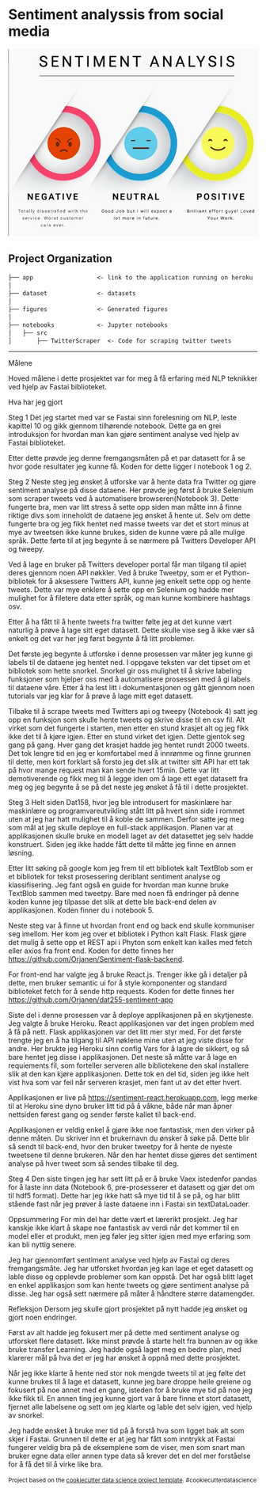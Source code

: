 Sentiment analyssis from social media
==============================
![sentiment](figures/sentiment-fig.jpg)

Project Organization
------------
    
    ├── app                	 <- link to the application running on heroku 
    │
    ├── dataset            	 <- datasets
    │
    ├── figures            	 <- Generated figures  
    │
    ├── notebooks          	 <- Jupyter notebooks 
    │   ├── src
    │       ├── TwitterScraper  <- Code for scraping twitter tweets
   
--------

Målene

Hoved målene i dette prosjektet var for meg å få erfaring med NLP teknikker ved hjelp av Fastai biblioteket. 

Hva har jeg gjort

Steg 1
Det jeg startet med var se Fastai sinn forelesning om NLP, leste kapittel 10 og gikk gjennom tilhørende notebook. Dette ga en grei introduksjon for hvordan man kan gjøre sentiment analyse ved hjelp av Fastai biblioteket.  

Etter dette prøvde jeg denne fremgangsmåten på et par datasett for å se hvor gode resultater jeg kunne få. Koden for dette ligger i notebook 1 og 2. 

Steg 2
Neste steg jeg ønsket å utforske var å hente data fra Twitter og gjøre sentiment analyse på disse dataene. Her prøvde jeg først å bruke Selenium som scraper tweets ved å automatisere browseren(Notebook 3). Dette fungerte bra, men var litt stress å sette opp siden man måtte inn å finne riktige divs som inneholdt de dataene jeg ønsket å hente ut. Selv om dette fungerte bra og jeg fikk hentet ned masse tweets var det et stort minus at mye av tweetsen ikke kunne brukes, siden de kunne være på alle mulige språk. Dette førte til at jeg begynte å se nærmere på Twitters Developer API og tweepy.

Ved å lage en bruker på Twitters developer portal får man tilgang til apiet deres gjennom noen API nøkkler. Ved å bruke Tweetpy, som er et Python-bibliotek for å aksessere Twitters API, kunne jeg enkelt sette opp og hente tweets. Dette var mye enklere å sette opp en Selenium og hadde mer mulighet for å filetere data etter språk, og man kunne kombinere hashtags osv. 

Etter å ha fått til å hente tweets fra twitter følte jeg at det kunne vært naturlig å prøve å lage sitt eget datasett. Dette skulle vise seg å ikke vær så enkelt og det var her jeg først begynte å få litt problemer.

Det første jeg begynte å utforske i denne prosessen var måter jeg kunne gi labels til de dataene jeg hentet ned. I oppgave teksten var det tipset om et bibliotek som hette snorkel. Snorkel gir oss mulighet til å skrive labeling funksjoner som hjelper oss med å automatisere prosessen med å gi labels til dataene våre. Etter å ha lest litt i dokumentasjonen og gått gjennom noen tutorials var jeg klar for å prøve å lage mitt eget datasett.

Tilbake til å scrape tweets med Twitters api og tweepy (Notebook 4) satt jeg opp en funksjon som skulle hente tweets og skrive disse til en csv fil. Alt virket som det fungerte i starten, men etter en stund krasjet alt og jeg fikk ikke det til å kjøre igjen. Etter en stund virket det igjen. Dette gjentok seg gang på gang. Hver gang det krasjet hadde jeg hentet rundt 2000 tweets. Det tok lengre tid en jeg er komfortabel med å innrømme og finne grunnen til dette, men kort forklart så forsto jeg det slik at twitter sitt API har ett tak på hvor mange request man kan sende hvert 15min. Dette var litt demotiverende og fikk meg til å legge iden om å lage ett eget datasett fra meg og jeg begynte å se på det neste jeg ønsket å få til i dette prosjektet.

Steg 3
Helt siden Dat158, hvor jeg ble introdusert for maskinlære har maskinlære og programvareutvikling stått litt på hvert sinn side i rommet uten at jeg har hatt mulighet til å koble de sammen. Derfor satte jeg meg som mål at jeg skulle deploye en full-stack applikasjon. Planen var at applikasjonen skulle bruke en modell laget av det datasettet jeg selv hadde konstruert. Siden jeg ikke hadde fått dette til måtte jeg finne en annen løsning. 

Etter litt søking på google kom jeg frem til ett bibliotek kalt TextBlob som er et bibliotek for tekst prosessering deriblant sentiment analyse og klassifisering. Jeg fant også en guide for hvordan man kunne bruke TextBlob sammen med tweetpy. Bare med noen få endringer på denne koden kunne jeg tilpasse det slik at dette ble back-end delen av applikasjonen. Koden finner du i notebook 5.

Neste steg var å finne ut hvordan front end og back end skulle kommuniser seg imellom. Her kom jeg over et bibliotek i Python kalt Flask. Flask gjøre det mulig å sette opp et REST api i Phyton som enkelt kan kalles med fetch eller axios fra front end. Koden for dette finnes her https://github.com/Orjanen/Sentiment-flask-backend.

For front-end har valgte jeg å bruke React.js. Trenger ikke gå i detaljer på dette, men bruker semantic ui for å style komponenter og standard biblioteket fetch for å sende http requests. Koden for dette finnes her https://github.com/Orjanen/dat255-sentiment-app

Siste del i denne prosessen var å deploye applikasjonen på en skytjeneste. Jeg valgte å bruke Heroku. React applikasjonen var det ingen problem med å få på nett. Flask applikasjonen var det litt mer styr med. For det første trengte jeg en å ha tilgang til API nøklene mine uten at jeg viste disse for andre. Her brukte jeg Heroku sinn config Vars for å lagre de sikkert, og så bare hentet jeg disse i applikasjonen. Det neste så måtte var å lage en requiements fil, som forteller serveren alle bibliotekene den skal installere slik at den kan kjøre applikasjonen. Dette tok en del tid, siden jeg ikke helt vist hva som var feil når serveren krasjet, men fant ut av det etter hvert. 

Applikasjonen er live på https://sentiment-react.herokuapp.com, legg merke til at Heroku sine dyno bruker litt tid på å våkne, både når man åpner nettsiden førest gang og sender første kallet til back-end. 

Applikasjonen er veldig enkel å gjøre ikke noe fantastisk, men den virker på denne måten. Du skriver inn et brukernavn du ønsker å søke på. Dette blir så sendt til back-end, hvor den bruker tweetpy for å hente de nyeste tweetsene til denne brukeren. Når den har hentet disse gjøres det sentiment analyse på hver tweet som så sendes tilbake til deg.


Steg 4
Den siste tingen jeg har sett litt på er å bruke Vaex istedenfor pandas for å laste inn data (Notebook 6, pre-prosesserer et datasett og gjør det om til hdf5 format). Dette har jeg ikke hatt så mye tid til å se på, og har blitt stående fast når jeg prøver å laste dataene inn i Fastai sin textDataLoader. 

Oppsummering
For min del har dette vært et lærerikt prosjekt. Jeg har kanskje ikke klart å skape noe fantastisk av verdi når det kommer til en model eller et produkt, men jeg føler jeg sitter igjen med mye erfaring som kan bli nyttig senere. 

Jeg har gjennomført sentiment analyse ved hjelp av Fastai og deres fremgangsmåte. Jeg har utforsket hvordan jeg kan lage et eget datasett og lable disse og opplevde problemer som kan oppstå. Det har også blitt laget en enkel applikasjon som kan hente tweets og gjøre sentiment analyse på disse. Jeg har også sett nærmere på måter å håndtere større datamengder. 

Refleksjon
Dersom jeg skulle gjort prosjektet på nytt hadde jeg ønsket og gjort noen endringer. 

Først av alt hadde jeg fokusert mer på dette med sentiment analyse og utforsket flere datasett. Ikke minst prøvde å starte helt fra bunnen av og ikke bruke transfer Learning. Jeg hadde også laget meg en bedre plan, med klarerer mål på hva det er jeg har ønsket å oppnå med dette prosjektet. 

Når jeg ikke klarte å hente ned stor nok mengde tweets til at jeg følte det kunne brukes til å lage et datasett, kunne jeg bare droppe heile greiene og fokusert på noe annet med en gang, isteden for å bruke mye tid på noe jeg ikke fikk til. En annen ting jeg kunne gjort var å bare finne et stort datasett, fjernet alle labelsene og sett om jeg klarte og lable det selv igjen, ved hjelp av snorkel.

Jeg hadde ønsket å bruke mer tid på å forstå hva som ligget bak alt som skjer i Fastai. Grunnen til dette er at jeg har fått som inntrykk at Fastai fungerer veldig bra på de eksemplene som de viser, men som snart man bruker egne data eller annen type data så krever det en del mer forståelse for å få det til å virke like bra. 


<p><small>Project based on the <a target="_blank" href="https://drivendata.github.io/cookiecutter-data-science/">cookiecutter data science project template</a>. #cookiecutterdatascience</small></p>
